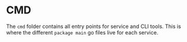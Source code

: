# CMD

The `cmd` folder contains all entry points for service and CLI tools. This is where the different `package main` go files live for each service.